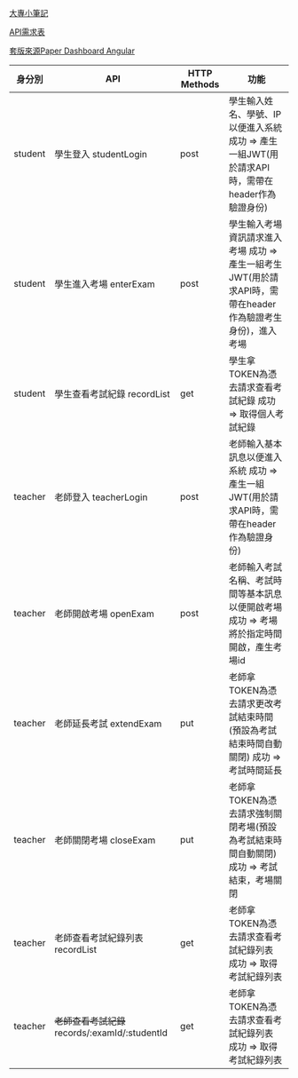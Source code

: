   
 [大專小筆記](https://hackmd.io/zT1-GcNtR4uLbq0L4K4DvA?view)
 
 [API需求表](https://hackmd.io/_6PAKFulQXaKiaQjSwMA5Q?both)
 
 [套版來源Paper Dashboard Angular](https://www.creative-tim.com/product/paper-dashboard-angular)
 
 | 身分別    | API                    | HTTP Methods | 功能    |
| ------- | ---------------------- | ------ | ------------------ |
| student | 學生登入  studentLogin | post   | 學生輸入姓名、學號、IP以便進入系統 成功 => 產生一組JWT(用於請求API時，需帶在header作為驗證身份) |
| student | 學生進入考場  enterExam | post   | 學生輸入考場資訊請求進入考場 成功 => 產生一組考生JWT(用於請求API時，需帶在header作為驗證考生身份)，進入考場 |
| student | 學生查看考試紀錄 recordList | get   | 學生拿TOKEN為憑去請求查看考試紀錄 成功 => 取得個人考試紀錄 |
| teacher | 老師登入  teacherLogin | post   | 老師輸入基本訊息以便進入系統 成功 => 產生一組JWT(用於請求API時，需帶在header作為驗證身份) |
| teacher | 老師開啟考場  openExam | post   | 老師輸入考試名稱、考試時間等基本訊息以便開啟考場 成功 => 考場將於指定時間開啟，產生考場id
| teacher | 老師延長考試 extendExam | put | 老師拿TOKEN為憑去請求更改考試結束時間(預設為考試結束時間自動關閉) 成功 => 考試時間延長 |
| teacher | 老師關閉考場 closeExam | put | 老師拿TOKEN為憑去請求強制關閉考場(預設為考試結束時間自動關閉) 成功 => 考試結束，考場關閉 |
| teacher | 老師查看考試紀錄列表 recordList | get   | 老師拿TOKEN為憑去請求查看考試紀錄列表 成功 => 取得考試紀錄列表 |
| teacher | ~~老師查看考試紀錄~~ records/:examId/:studentId | get  | 老師拿TOKEN為憑去請求查看考試紀錄列表 成功 => 取得考試紀錄列表 |
